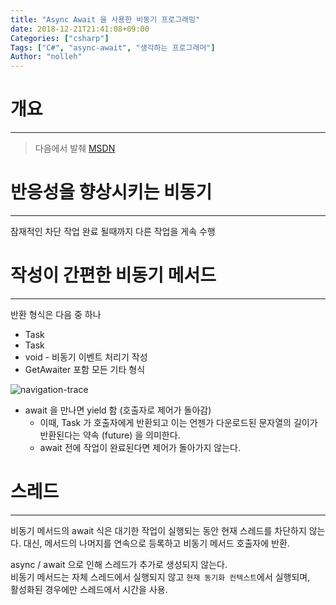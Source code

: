 ```yaml
---
title: "Async Await 을 사용한 비동기 프로그래밍"
date: 2018-12-21T21:41:08+09:00
Categories: ["csharp"]
Tags: ["C#", "async-await", "생각하는 프로그래머"]
Author: "nolleh"
---
```


# 개요

---

> 다음에서 발췌 [MSDN](https://docs.microsoft.com/ko-kr/dotnet/csharp/programming-guide/concepts/async/)

# 반응성을 향상시키는 비동기

---

잠재적인 차단 작업 완료 될때까지 다른 작업을 게속 수행

# 작성이 간편한 비동기 메서드

---

반환 형식은 다음 중 하나

- Task<TResult>
- Task
- void - 비동기 이벤트 처리기 작성
- GetAwaiter 포함 모든 기타 형식

![navigation-trace](https://docs.microsoft.com/ko-kr/dotnet/csharp/programming-guide/concepts/async/media/navigationtrace.png)

- await 을 만나면 yield 함 (호출자로 제어가 돌아감)
  - 이때, Task<int> 가 호출자에게 반환되고 이는 언젠가 다운로드된 문자열의 길이가 반환된다는 약속 (future) 을 의미한다.
  - await 전에 작업이 완료된다면 제어가 돌아가지 않는다.

# 스레드

---

비동기 메서드의 await 식은 대기한 작업이 실행되는 동안 현재 스레드를 차단하지 않는다.
대신, 메서드의 나머지를 연속으로 등록하고 비동기 메서드 호출자에 반환.

async / await 으로 인해 스레드가 추가로 생성되지 않는다.  
비동기 메서드는 자체 스레드에서 실행되지 않고 `현재 동기화 컨텍스트`에서 실행되며,  
활성화된 경우에만 스레드에서 시간을 사용.
